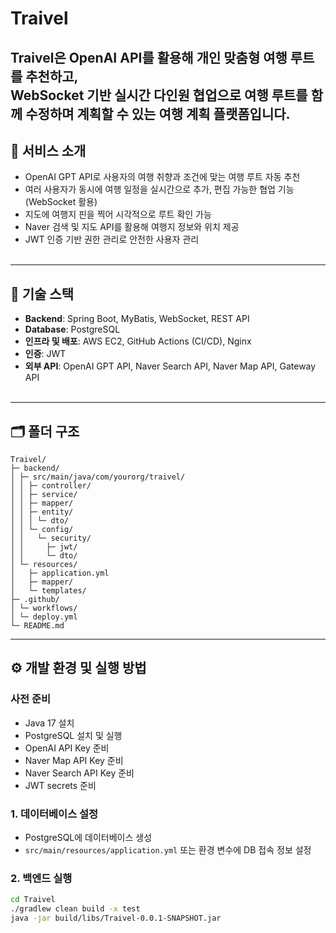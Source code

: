 # Traivel

**Traivel**은 OpenAI API를 활용해 개인 맞춤형 여행 루트를 추천하고,  
WebSocket 기반 실시간 다인원 협업으로 여행 루트를 함께 수정하며 계획할 수 있는 여행 계획 플랫폼입니다.
<br>
---

## 📌 서비스 소개

- OpenAI GPT API로 사용자의 여행 취향과 조건에 맞는 여행 루트 자동 추천
- 여러 사용자가 동시에 여행 일정을 실시간으로 추가, 편집 가능한 협업 기능 (WebSocket 활용)
- 지도에 여행지 핀을 찍어 시각적으로 루트 확인 가능
- Naver 검색 및 지도 API를 활용해 여행지 정보와 위치 제공
- JWT 인증 기반 권한 관리로 안전한 사용자 관리
<br><br>
---

## 📌 기술 스택

- **Backend**: Spring Boot, MyBatis, WebSocket, REST API
- **Database**: PostgreSQL
- **인프라 및 배포**: AWS EC2, GitHub Actions (CI/CD), Nginx
- **인증**: JWT
- **외부 API**: OpenAI GPT API, Naver Search API, Naver Map API, Gateway API
<br><br>
---

## 🗂 폴더 구조
```
Traivel/
├─ backend/
│ ├─ src/main/java/com/yourorg/traivel/
│ │ ├─ controller/
│ │ ├─ service/
│ │ ├─ mapper/
│ │ ├─ entity/
│ │ │ └─ dto/
│ │ └─ config/
│ │   └─ security/
│ │     ├─ jwt/
│ │     └─ dto/
│ └─ resources/
│   ├─ application.yml
│   ├─ mapper/
│   └─ templates/
├─ .github/
│ └─ workflows/
│ └─ deploy.yml
└─ README.md
```

---

## ⚙️ 개발 환경 및 실행 방법

### 사전 준비

- Java 17 설치
- PostgreSQL 설치 및 실행
- OpenAI API Key 준비
- Naver Map API Key 준비
- Naver Search API Key 준비
- JWT secrets 준비

### 1. 데이터베이스 설정

- PostgreSQL에 데이터베이스 생성
- `src/main/resources/application.yml` 또는 환경 변수에 DB 접속 정보 설정

### 2. 백엔드 실행

```bash
cd Traivel
./gradlew clean build -x test
java -jar build/libs/Traivel-0.0.1-SNAPSHOT.jar